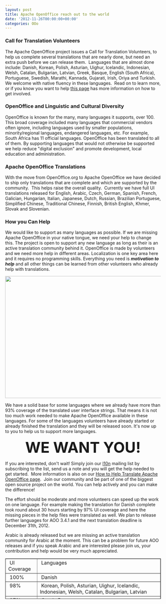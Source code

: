 ```yaml
---
layout: post
title: Apache OpenOffice reach out to the world
date: '2012-11-26T00:00:00+00:00'
categories: OOo
---
```

<h3>Call for Translation Volunteers <br /></h3> 
  <p>The Apache OpenOffice project issues a Call for Translation Volunteers, to help us complete several translations that are nearly done, but need an extra push before we can release them.&nbsp; Languages that are almost done include: Danish, Korean, Polish, Asturian, Uighur, Icelandic, Indonesian, Welsh, Catalan, Bulgarian, Latvian, Greek, Basque, English (South Africa), Portuguese, Swedish, Marathi, Kannada, Gujarati, Irish, Oriya and Turkish.&nbsp; We welcome with native fluency in these languages.&nbsp; Read on to learn more, or if you know you want to help <a href="http://openoffice.apache.org/translate.html">this page</a> has more information on how to get involved. <br /></p> 
  <h3>OpenOffice and Linguistic and Cultural Diversity<br /></h3> 
  <p>OpenOffice is known for the many, many languages it supports, over 100.&nbsp; This broad coverage included many languages that commercial vendors often ignore, including languages used by smaller populations, minority/regional languages, endangered languages, etc. For example, South Africa has 11 official languages. 
OpenOffice has been translated to all of them. By supporting languages that would 
not otherwise be supported we help reduce &quot;digital exclusion&quot; and promote 
development, local education and administration.</p> 
  <h3>Apache OpenOffice Translations<br /></h3> 
  <p>With the move from OpenOffice.org to Apache OpenOffice we have decided to ship only translations that are complete and which are supported by the community.&nbsp; This helps raise the overall quality.&nbsp; Currently we have full UI translations released for English, Arabic, Czech, German, Spanish, French, Galician, Hungarian, Italian, Japanese, 
        Dutch, Russian, Brazilian Portuguese, Simplified Chinese, Traditional Chinese, Finnish, British English, Khmer, Slovak and Slovenian.</p> 
  <h3>How you Can Help <br /></h3> 
  <p> </p> 
  <p>We would like to support as many languages as possible. If we are missing Apache OpenOffice in your native tongue, we need your help to change this. The project is open to support any new language as long as their is an active translation community behind it. OpenOffice is made by volunteers and we need more help in different areas. Localization is one key area here and it requires no programming skills. Everything you need is <em><strong>motivation to help</strong></em> and all other things can be learned from other volunteers who already help with translations.</p> 
  <p align="center"> <img width="686" height="395" src="https://blogs.apache.org/OOo/mediaresource/fd00db3b-b381-4340-936d-92fcb637cf4c" /><br /></p> 
  <p> We have a solid base for some languages where we already have more than 93% coverage of the translated user interface strings. That means it is not too much work needed to make Apache OpenOffice available in these languages. For some of the languages volunteers have already started or already finished the translation and they will be released soon. It's now up to you to help us to support more languages.</p> 
  <p align="center"><strong><font size="7">WE WANT YOU!</font></strong> <br /></p> 
  <p>If you are interested, don't wait! Simply join our <a href="l10n@openoffice.apache.org">l10n</a> mailing list by subscribing to the list, send us a note and you will get the help needed to get started.&nbsp; More information is also on our <a href="http://openoffice.apache.org/translate.html">How to Help Translate Apache OpenOffice page</a>.&nbsp; Join our community and be part of one of the biggest open source project on the world. You can help actively and you can make the difference! </p> 
  <p>The effort should be moderate and more volunteers can speed up the work on one language. For example making the translation for Danish complete took round about 30 hours starting by 97% UI coverage and here the missing pieces in the help files were translated as well. We plan to release further languages for AOO 3.4.1 and the next translation deadline is December 31th, 2012. </p> 
  <p>Arabic is already released but we are missing an active translation community for Arabic at the moment. This can be a problem for future AOO releases and if you speak Arabic and are interested please join us, your contribution and help would be very much appreciated.<br /></p> 
  <p> </p> 
  <table width="822" cellspacing="1" cellpadding="1" border="1" height="131" align="center"> 
    <tbody> 
      <tr> 
        <td valign="top">&nbsp;UI Coverage<br /></td> 
        <td valign="top">&nbsp;Languages<br /></td> 
      </tr> 
      <tr> 
        <td>&nbsp;100%<br /></td> 
        <td>&nbsp;Danish<br /></td> 
      </tr> 
      <tr> 
        <td valign="top">&nbsp;98%<br /></td> 
        <td valign="top">&nbsp;Korean, Polish, Asturian, Uighur, Icelandic, Indonesian, Welsh, Catalan, Bulgarian, Latvian<br /></td> 
      </tr> 
      <tr> 
        <td>&nbsp;97%</td> 
        <td>&nbsp;Greek, Basque</td> 
      </tr> 
      <tr> 
        <td>&nbsp;96%</td> 
        <td>&nbsp;English (South Africa)</td> 
      </tr> 
      <tr> 
        <td>&nbsp;95%</td> 
        <td>&nbsp;Portuguese, Swedish, Marathi, Kannada, Gujarati, Irish, Oriya</td> 
      </tr> 
      <tr> 
        <td>&nbsp;93%</td> 
        <td>&nbsp;Turkish</td> 
      </tr> 
    </tbody> 
  </table>
